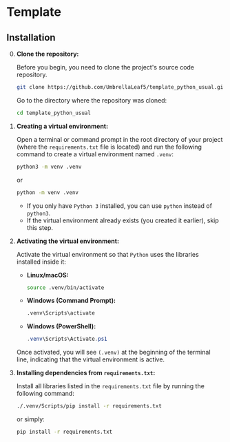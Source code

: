 # Template

## Installation

0.  **Clone the repository:**

    Before you begin, you need to clone the project's source code repository.
 
    ```bash
    git clone https://github.com/UmbrellaLeaf5/template_python_usual.git
    ```

    Go to the directory where the repository was cloned:

    ```bash
    cd template_python_usual
    ``` 


1.  **Creating a virtual environment:**

    Open a terminal or command prompt in the root directory of your project (where the `requirements.txt` file is located) and run the following command to create a virtual environment named `.venv`:

    ```bash
    python3 -m venv .venv
    ```

    or

    ```bash
    python -m venv .venv
    ```

    *   If you only have `Python 3` installed, you can use `python` instead of `python3`.
    *   If the virtual environment already exists (you created it earlier), skip this step.


2.  **Activating the virtual environment:**

    Activate the virtual environment so that `Python` uses the libraries installed inside it:

    *   **Linux/macOS:**

        ```bash
        source .venv/bin/activate
        ```

    *   **Windows (Command Prompt):**

        ```cmd
        .venv\Scripts\activate
        ```

    *   **Windows (PowerShell):**

        ```powershell
        .venv\Scripts\Activate.ps1
        ```

    Once activated, you will see `(.venv)` at the beginning of the terminal line, indicating that the virtual environment is active.


3.  **Installing dependencies from `requirements.txt`:**

    Install all libraries listed in the `requirements.txt` file by running the following command:

    ```bash
    ./.venv/Scripts/pip install -r requirements.txt
    ```

    or simply:

    ```bash
    pip install -r requirements.txt
    ```
